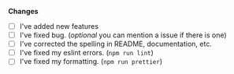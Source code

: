 **Changes**

<!-- Please explain the changes that you have made -->

- [ ] I've added new features
- [ ] I've fixed bug. (_optional_ you can mention a issue if there is one)
- [ ] I've corrected the spelling in README, documentation, etc.
- [ ] I've fixed my eslint errors. (`npm run lint`)
- [ ] I've fixed my formatting. (`npm run prettier`)
